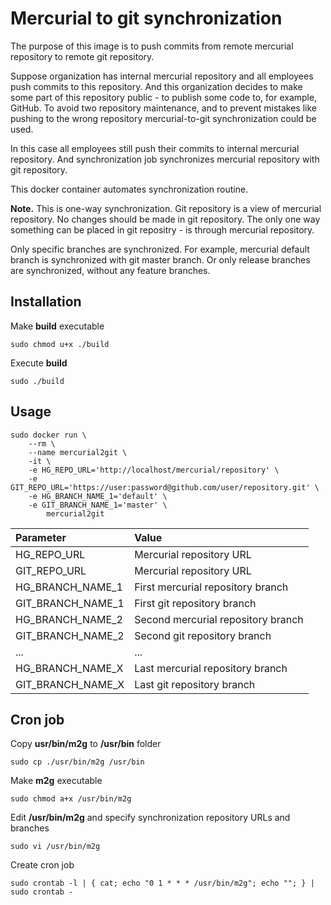 Mercurial to git synchronization
======================================
The purpose of this image is to push commits from remote mercurial repository to remote git repository.

Suppose organization has internal mercurial repository and all employees push commits to this repository.
And this organization decides to make some part of this repository public - to publish some code to, for example, GitHub.
To avoid two repository maintenance, and to prevent mistakes like pushing to the wrong repository mercurial-to-git synchronization could be used.

In this case all employees still push their commits to internal mercurial repository.
And synchronization job synchronizes mercurial repository with git repository. 

This docker container automates synchronization routine.

**Note.**
This is one-way synchronization.
Git repository is a view of mercurial repository.
No changes should be made in git repository.
The only one way something can be placed in git repositry - is through mercurial repository.

Only specific branches are synchronized.
For example, mercurial default branch is synchronized with git master branch.
Or only release branches are synchronized, without any feature branches.

Installation
------------
Make **build** executable
``` 
sudo chmod u+x ./build
```

Execute **build**
```
sudo ./build
```

Usage
-----
```
sudo docker run \
    --rm \
    --name mercurial2git \
    -it \
    -e HG_REPO_URL='http://localhost/mercurial/repository' \
    -e GIT_REPO_URL='https://user:password@github.com/user/repository.git' \
    -e HG_BRANCH_NAME_1='default' \
    -e GIT_BRANCH_NAME_1='master' \
        mercurial2git
```
| Parameter         | Value                              |
| :---------------- | :--------------------------------- |
| HG_REPO_URL       | Mercurial repository URL           |
| GIT_REPO_URL      | Mercurial repository URL           |
| HG_BRANCH_NAME_1  | First mercurial repository branch  |
| GIT_BRANCH_NAME_1 | First git repository branch        |
| HG_BRANCH_NAME_2  | Second mercurial repository branch |
| GIT_BRANCH_NAME_2 | Second git repository branch       |
| ...               | ...                                |
| HG_BRANCH_NAME_X  | Last mercurial repository branch   |
| GIT_BRANCH_NAME_X | Last git repository branch         |

Cron job
--------
Copy **usr/bin/m2g** to **/usr/bin** folder
```
sudo cp ./usr/bin/m2g /usr/bin
```

Make **m2g** executable
```
sudo chmod a+x /usr/bin/m2g
```

Edit **/usr/bin/m2g** and specify synchronization repository URLs and branches
```
sudo vi /usr/bin/m2g
```

Create cron job
```
sudo crontab -l | { cat; echo "0 1 * * * /usr/bin/m2g"; echo ""; } | sudo crontab -
```
